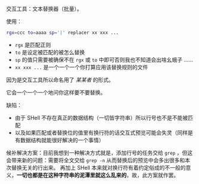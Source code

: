 交互工具：文本替换器（批量）。

使用：

~~~ sh
rgx=ccc to=aaaa sp='|' replacer xx xxx ...
~~~

- `rgx` 是匹配正则
- `to` 是设定被匹配的被怎么替换
- `sp` 的值只需要被确保不在 `rgx` 或 `to` 中即可否则我也不知道会出啥幺蛾子 ……
- `xx xxx ...` 是一个一个一个你打算应用该替换规则的文件

因为是交互工具所以命名用了 *某某者* 的形式。

它会一个一个一个地问你这样要不要替换。

缺陷：

- 由于 SHell 不存在真正的数据结构（一切皆字符串）所以行号也不是不能被匹配
- 以及如果匹配或者替换位的值里有换行符的话交互式预览可能会失灵（同样是有数据结构就能很好解决的一个事情）

候补解决方案：目前我想到一种解决方式就是，添加行号的任务交给 `grep` ，但这会带来新的问题：需要将全文交给 `grep -n` 从而替换后的预览中会多出很多和本次替换无关的行出来。
再加上 SHell 本来就对换行符有着约定俗成的不一般的意义，**一切也都是在这种字符串的泥潭里就这么乱来的**，故，此方案就作罢。
